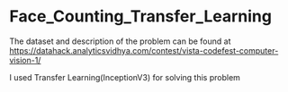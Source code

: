 # Face_Counting_Transfer_Learning

The dataset and description of the problem can be found at https://datahack.analyticsvidhya.com/contest/vista-codefest-computer-vision-1/

I used Transfer Learning(InceptionV3) for solving this problem
